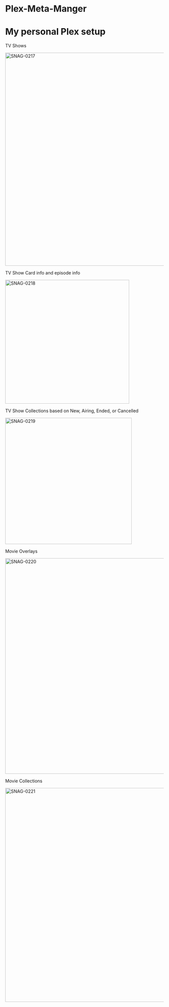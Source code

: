 # Plex-Meta-Manger

# My personal Plex setup

TV Shows

<img width="678" alt="SNAG-0217" src="https://github.com/jwishon/plex-meta.manger/assets/26937337/d40433e3-cfd7-4d45-b947-f967dec3da70">


TV Show Card info and episode info

<img width="394" alt="SNAG-0218" src="https://github.com/jwishon/plex-meta.manger/assets/26937337/749d85f5-74f6-46fb-9d18-9b806e015f18">


TV Show Collections based on New, Airing, Ended, or Cancelled

<img width="402" alt="SNAG-0219" src="https://github.com/jwishon/plex-meta.manger/assets/26937337/b3d40d19-4c09-403a-bbb9-7ea1b1ed9777">


Movie Overlays

<img width="686" alt="SNAG-0220" src="https://github.com/jwishon/plex-meta.manger/assets/26937337/de08c340-c3e2-464b-9657-6526238a7c55">


Movie Collections

<img width="681" alt="SNAG-0221" src="https://github.com/jwishon/plex-meta.manger/assets/26937337/547d8196-65e2-459e-b9a5-d8de2efa915e">
